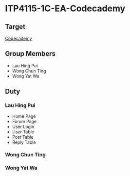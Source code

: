 # ITP4115-1C-EA-Codecademy

## Target
[Codecademy](https://www.example.com)

## Group Members
- Lau Hing Pui
- Wong Chun Ting 
- Wong Yat Wa

## Duty

### Lau Hing Pui
  - Home Page
  - Forum Page
  - User Login
  - User Table
  - Post Table
  - Reply Table

### Wong Chun Ting 



### Wong Yat Wa
